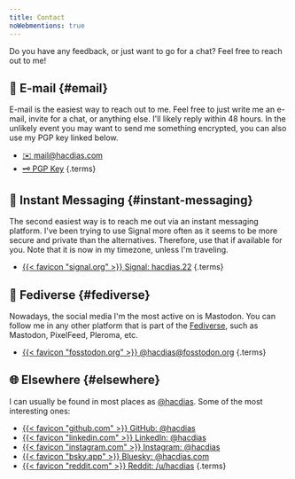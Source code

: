 ```yaml
---
title: Contact
noWebmentions: true
---
```


Do you have any feedback, or just want to go for a chat? Feel free to reach out to me!

<!--more-->

## 📧 E-mail {#email}

E-mail is the easiest way to reach out to me. Feel free to just write me an e-mail, invite for a chat, or anything else. I'll likely reply within 48 hours. In the unlikely event you may want to send me something encrypted, you can also use my PGP key linked below.

- [✉️ mail@hacdias.com](mailto:mail@hacdias.com)
- [🗝 PGP Key](/pubkey.asc)
{.terms}

## 💬 Instant Messaging {#instant-messaging}

The second easiest way is to reach me out via an instant messaging platform. I've been trying to use Signal more often as it seems to be more secure and private than the alternatives. Therefore, use that if available for you. <span class='dn' id='timezone-note'>Note that it is now <time></time> in my timezone, unless I'm traveling.</span>

- [{{< favicon "signal.org" >}} Signal: hacdias.22](https://signal.me/#eu/3hipC8LRH2b1TEsjWGQzg0QoXDV2cuf6yJjSWWlPHOVIoXvwoPJPR6hFbOYLy1II)
{.terms}

<!-- - [{{< favicon "telegram.org" >}} Telegram: @hacdias](https://t.me/hacdias) -->

## 🐘 Fediverse {#fediverse}

Nowadays, the social media I'm the most active on is Mastodon. You can follow me in any other platform that is part of the [Fediverse](https://en.wikipedia.org/wiki/Fediverse), such as Mastodon, PixelFeed, Pleroma, etc.

- [{{< favicon "fosstodon.org" >}} @hacdias@fosstodon.org](https://fosstodon.org/@hacdias)
{.terms}

## 🌐 Elsewhere {#elsewhere}

I can usually be found in most places as [@hacdias](/about/#handle). Some of the most interesting ones:

- [{{< favicon "github.com" >}} GitHub: @hacdias](https://github.com/hacdias)
- [{{< favicon "linkedin.com" >}} LinkedIn: @hacdias](https://linkedin.com/in/hacdias)
- [{{< favicon "instagram.com" >}} Instagram: @hacdias](https://instagram.com/hacdias)
- [{{< favicon "bsky.app" >}} Bluesky: @hacdias.com](https://bsky.app/profile/hacdias.com)
- [{{< favicon "reddit.com" >}} Reddit: /u/hacdias](https://reddit.com/u/hacdias)
{.terms}
<!---  

- [{{< favicon "discord.com" >}} Discord: @hacdias](https://discord.com/users/hacdias)
- [{{< favicon "twitter.com" >}} X: @hacdias](https://twitter.com/hacdias) -->
